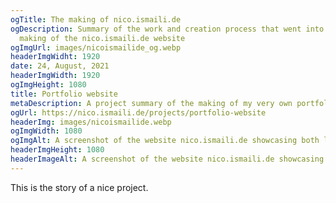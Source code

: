 ```yaml
---
ogTitle: The making of nico.ismaili.de
ogDescription: Summary of the work and creation process that went into the
  making of the nico.ismaili.de website
ogImgUrl: images/nicoismailide_og.webp
headerImgWidht: 1920
date: 24, August, 2021
headerImgWidth: 1920
ogImgHeight: 1080
title: Portfolio website
metaDescription: A project summary of the making of my very own portfolio website.
ogUrl: https://nico.ismaili.de/projects/portfolio-website
headerImg: images/nicoismailide.webp
ogImgWidth: 1080
ogImgAlt: A screenshot of the website nico.ismaili.de showcasing both light and dark mode
headerImgHeight: 1080
headerImageAlt: A screenshot of the website nico.ismaili.de showcasing both light and dark mode
---
```

This is the story of a nice project.